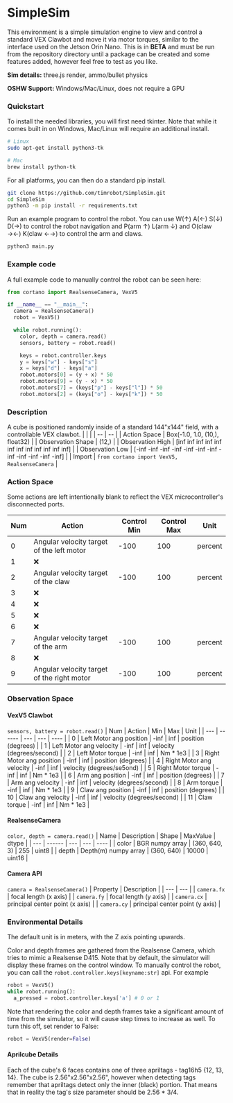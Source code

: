 # SimpleSim
This environment is a simple simulation engine to view and control a standard VEX Clawbot and move it via motor torques, similar to the interface used on the Jetson Orin Nano. This is in __BETA__ and must be run from the repository directory until a package can be created and some features added, however feel free to test as you like.

__Sim details:__ three.js render, ammo/bullet physics

__OSHW Support:__ Windows/Mac/Linux, does not require a GPU

### Quickstart
To install the needed libraries, you will first need tkinter. Note that while it comes built in on Windows, Mac/Linux will require an additional install.

```bash
# Linux
sudo apt-get install python3-tk
```

```bash
# Mac
brew install python-tk
```

For all platforms, you can then do a standard pip install.

```bash
git clone https://github.com/timrobot/SimpleSim.git
cd SimpleSim
python3 -m pip install -r requirements.txt
```

Run an example program to control the robot. You can use W(↑) A(←) S(↓) D(→) to control the robot navigation and P(arm ↑) L(arm ↓) and O(claw →←) K(claw ←→) to control the arm and claws.

```bash
python3 main.py
```

### Example code
A full example code to manually control the robot can be seen here:

```python
from cortano import RealsenseCamera, VexV5

if __name__ == "__main__":
  camera = RealsenseCamera()
  robot = VexV5()

  while robot.running():
    color, depth = camera.read()
    sensors, battery = robot.read()

    keys = robot.controller.keys
    y = keys["w"] - keys["s"]
    x = keys["d"] - keys["a"]
    robot.motors[0] = (y + x) * 50
    robot.motors[9] = (y - x) * 50
    robot.motors[7] = (keys["p"] - keys["l"]) * 50
    robot.motors[2] = (keys["o"] - keys["k"]) * 50
```

### Description

A cube is positioned randomly inside of a standard 144"x144" field, with a controllable VEX clawbot.
|  |  |
| -- | -- |
| Action Space | Box(-1.0, 1.0, (10,), float32) |
| Observation Shape | (12,) |
| Observation High | [inf inf inf inf inf inf inf inf inf inf inf inf] |
| Observation Low | [-inf -inf -inf -inf -inf -inf -inf -inf -inf -inf -inf -inf] |
| Import | `from cortano import VexV5, RealsenseCamera` |

### Action Space
Some actions are left intentionally blank to reflect the VEX microcontroller's disconnected ports.

| Num | Action | Control Min | Control Max | Unit |
| --- | ------ | ----------- | ----------- | ---- |
| 0 | Angular velocity target of the left motor | -100 | 100 | percent |
| 1 | ❌ |  |  |  |
| 2 | Angular velocity target of the claw | -100 | 100 | percent |
| 3 | ❌ |  |  |  |
| 4 | ❌ |  |  |  |
| 5 | ❌ |  |  |  |
| 6 | ❌ |  |  |  |
| 7 | Angular velocity target of the arm | -100 | 100 | percent |
| 8 | ❌ |  |  |  |
| 9 | Angular velocity target of the right motor | -100 | 100 | percent |

### Observation Space

#### VexV5 Clawbot
`sensors, battery = robot.read()`
| Num | Action | Min | Max | Unit |
| --- | ------ | --- | --- | ---- |
| 0  | Left Motor ang position | -inf | inf | position (degrees) |
| 1  | Left Motor ang velocity | -inf | inf | velocity (degrees/second) |
| 2  | Left Motor torque | -inf | inf | Nm * 1e3 |
| 3  | Right Motor ang position | -inf | inf | position (degrees) |
| 4  | Right Motor ang velocity | -inf | inf | velocity (degrees/se5ond) |
| 5  | Right Motor torque | -inf | inf | Nm * 1e3 |
| 6  | Arm ang position | -inf | inf | position (degrees) |
| 7  | Arm ang velocity | -inf | inf | velocity (degrees/second) |
| 8  | Arm torque | -inf | inf | Nm * 1e3 |
| 9  | Claw ang position | -inf | inf | position (degrees) |
| 10 | Claw ang velocity | -inf | inf | velocity (degrees/second) |
| 11 | Claw torque | -inf | inf | Nm * 1e3 |

#### RealsenseCamera
`color, depth = camera.read()`
| Name | Description | Shape | MaxValue | dtype |
| --- | ------ | --- | --- | ---- |
| color | BGR numpy array | (360, 640, 3) | 255 | uint8 |
| depth | Depth(m) numpy array | (360, 640) | 10000 | uint16 |

#### Camera API
`camera = RealsenseCamera()`
| Property | Description |
| --- | --- |
| `camera.fx` | focal length (x axis) |
| `camera.fy` | focal length (y axis) |
| `camera.cx` | principal center point (x axis) |
| `camera.cy` | principal center point (y axis) |

### Environmental Details
The default unit is in meters, with the Z axis pointing upwards.

Color and depth frames are gathered from the Realsense Camera, which tries to mimic a Realsense D415. Note that by default, the simulator will display these frames on the control window. To manually control the robot, you can call the `robot.controller.keys[keyname:str]` api. For example

```python
robot = VexV5()
while robot.running():
  a_pressed = robot.controller.keys['a'] # 0 or 1
```

Note that rendering the color and depth frames take a significant amount of time from the simulator, so it will cause step times to increase as well.
To turn this off, set render to False:

```python
robot = VexV5(render=False)
```

#### Aprilcube Details

Each of the cube's 6 faces contains one of three apriltags - tag16h5 {12, 13, 14}. The cube is 2.56"x2.56"x2.56", however when detecting tags remember that apriltags detect only the inner (black) portion. That means that in reality the tag's size parameter should be 2.56 * 3/4.
